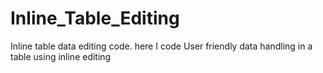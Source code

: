# Inline_Table_Editing
Inline table data editing code. here I code User friendly data handling in a table using inline editing
